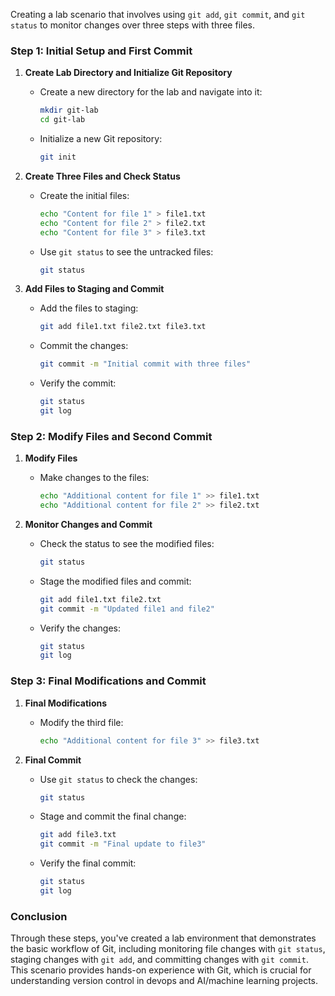 Creating a lab scenario that involves using `git add`, `git commit`, and `git status` to monitor changes over three steps with three files.


### Step 1: Initial Setup and First Commit

1. **Create Lab Directory and Initialize Git Repository**
   - Create a new directory for the lab and navigate into it:
     ```bash
     mkdir git-lab
     cd git-lab
     ```
   - Initialize a new Git repository:
     ```bash
     git init
     ```

2. **Create Three Files and Check Status**
   - Create the initial files:
     ```bash
     echo "Content for file 1" > file1.txt
     echo "Content for file 2" > file2.txt
     echo "Content for file 3" > file3.txt
     ```
   - Use `git status` to see the untracked files:
     ```bash
     git status
     ```

3. **Add Files to Staging and Commit**
   - Add the files to staging:
     ```bash
     git add file1.txt file2.txt file3.txt
     ```
   - Commit the changes:
     ```bash
     git commit -m "Initial commit with three files"
     ```
   - Verify the commit:
     ```bash
     git status
     git log
     ```

### Step 2: Modify Files and Second Commit

1. **Modify Files**
   - Make changes to the files:
     ```bash
     echo "Additional content for file 1" >> file1.txt
     echo "Additional content for file 2" >> file2.txt
     ```

2. **Monitor Changes and Commit**
   - Check the status to see the modified files:
     ```bash
     git status
     ```
   - Stage the modified files and commit:
     ```bash
     git add file1.txt file2.txt
     git commit -m "Updated file1 and file2"
     ```
   - Verify the changes:
     ```bash
     git status
     git log
     ```

### Step 3: Final Modifications and Commit

1. **Final Modifications**
   - Modify the third file:
     ```bash
     echo "Additional content for file 3" >> file3.txt
     ```

2. **Final Commit**
   - Use `git status` to check the changes:
     ```bash
     git status
     ```
   - Stage and commit the final change:
     ```bash
     git add file3.txt
     git commit -m "Final update to file3"
     ```
   - Verify the final commit:
     ```bash
     git status
     git log
     ```

### Conclusion

Through these steps, you've created a lab environment that demonstrates the basic workflow of Git, including monitoring file changes with `git status`, staging changes with `git add`, and committing changes with `git commit`. This scenario provides hands-on experience with Git, which is crucial for understanding version control in devops and AI/machine learning projects.